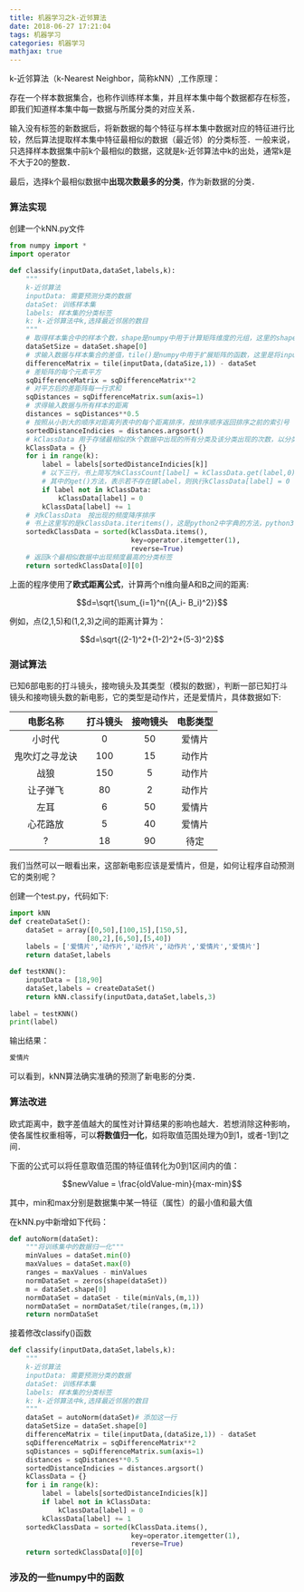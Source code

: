 ```yaml
---
title: 机器学习之k-近邻算法
date: 2018-06-27 17:21:04
tags: 机器学习
categories: 机器学习
mathjax: true
---
```


k-近邻算法（k-Nearest Neighbor，简称kNN）,工作原理：

存在一个样本数据集合，也称作训练样本集，并且样本集中每个数据都存在标签，即我们知道样本集中每一数据与所属分类的对应关系．

输入没有标签的新数据后，将新数据的每个特征与样本集中数据对应的特征进行比较，然后算法提取样本集中特征最相似的数据（最近邻）的分类标签．一般来说，只选择样本数据集中前k个最相似的数据，这就是k-近邻算法中k的出处，通常k是不大于20的整数．

最后，选择k个最相似数据中**出现次数最多的分类**，作为新数据的分类．

<!--more-->

### 算法实现

创建一个kNN.py文件

```python
from numpy import *
import operator

def classify(inputData,dataSet,labels,k):
    """
    k-近邻算法
    inputData: 需要预测分类的数据
    dataSet: 训练样本集
    labels: 样本集的分类标签
    k: k-近邻算法中k,选择最近邻居的数目
    """
    # 取得样本集合中的样本个数，shape是numpy中用于计算矩阵维度的元组，这里的shape[0]可以理解为求二维矩阵dataSet的行数
    dataSetSize = dataSet.shape[0]
    # 求输入数据与样本集合的差值，tile()是numpy中用于扩展矩阵的函数，这里是将inputData扩展为dataSize行的矩阵，以确保inputData与dataSize同维度，可以相减
    differenceMatrix = tile(inputData,(dataSize,1)) - dataSet
    # 差矩阵的每个元素平方
    sqDifferenceMatrix = sqDifferenceMatrix**2
    # 对平方后的差距阵每一行求和
    sqDistances = sqDifferenceMatrix.sum(axis=1)
    # 求得输入数据与所有样本的距离
    distances = sqDistances**0.5
    # 按照从小到大的顺序对距离列表中的每个距离排序，按排序顺序返回排序之前的索引号
    sortedDistanceIndicies = distances.argsort()
    # kClassData 用于存储最相似的k个数据中出现的所有分类及该分类出现的次数，以分类标签作为键，以频度作为值
    kClassData = {}
    for i in range(k):
        label = labels[sortedDistanceIndicies[k]]
        # 以下三行，书上简写为kClassCount[label] = kClassData.get(label,0) + 1
        # 其中的get()方法，表示若不存在键label，则执行kClassData[label] = 0
        if label not in kClassData:
            kClassData[label] = 0
        kClassData[label] += 1
    # 对kClassData　按出现的频度降序排序
    # 书上这里写的是kClassData.iteritems()，这是python2中字典的方法，python3中只有items()方法
    sortedkClassData = sorted(kClassData.items(),
                              key=operator.itemgetter(1),
                              reverse=True)
    # 返回k个最相似数据中出现频度最高的分类标签
    return sortedkClassData[0][0]    
```

上面的程序使用了**欧式距离公式**，计算两个n维向量A和B之间的距离:

$$d=\sqrt{\sum_{i=1}^n{(A_i- B_i)^2}}$$

例如，点(2,1,5)和(1,2,3)之间的距离计算为：

$$d=\sqrt{(2-1)^2+(1-2)^2+(5-3)^2}$$

### 测试算法

已知6部电影的打斗镜头，接吻镜头及其类型（模拟的数据），判断一部已知打斗镜头和接吻镜头数的新电影，它的类型是动作片，还是爱情片，具体数据如下:

|    电影名称    | 打斗镜头 | 接吻镜头 | 电影类型 |
| :------------: | :------: | :------: | :------: |
|     小时代     |    0     |    50    |  爱情片  |
| 鬼吹灯之寻龙诀 |   100    |    15    |  动作片  |
|      战狼      |   150    |    5     |  动作片  |
|    让子弹飞    |    80    |    2     |  动作片  |
|      左耳      |    6     |    50    |  爱情片  |
|    心花路放    |    5     |    40    |  爱情片  |
|       ?        |    18    |    90    |   待定   |

我们当然可以一眼看出来，这部新电影应该是爱情片，但是，如何让程序自动预测它的类别呢？

创建一个test.py，代码如下:

```python
import kNN
def createDataSet():
    dataSet = array([0,50],[100,15],[150,5],
                   [80,2],[6,50],[5,40])
    labels = ['爱情片','动作片','动作片','动作片','爱情片','爱情片']
    return dataSet,labels

def testKNN():
	inputData = [18,90]
	dataSet,labels = createDataSet()
	return kNN.classify(inputData,dataSet,labels,3)
	    
label = testKNN()
print(label)
```

输出结果：

```python
爱情片
```

可以看到，kNN算法确实准确的预测了新电影的分类．

### 算法改进

欧式距离中，数字差值越大的属性对计算结果的影响也越大．若想消除这种影响，使各属性权重相等，可以**将数值归一化**，如将取值范围处理为0到1，或者-1到1之间．

下面的公式可以将任意取值范围的特征值转化为0到1区间内的值：

$$newValue = \frac{oldValue-min}{max-min}$$

其中，min和max分别是数据集中某一特征（属性）的最小值和最大值

在kNN.py中新增如下代码：

```python
def autoNorm(dataSet):
    """将训练集中的数据归一化"""
    minValues = dataSet.min(0)
    maxValues = dataSet.max(0)
    ranges = maxValues - minValues
    normDataSet = zeros(shape(dataSet))    
    m = dataSet.shape[0]
    normDataSet = dataSet - tile(minVals,(m,1))
    normDataSet = normDataSet/tile(ranges,(m,1))
    return normDataSet
```

接着修改classify()函数

```python
def classify(inputData,dataSet,labels,k):
    """
    k-近邻算法
    inputData: 需要预测分类的数据
    dataSet: 训练样本集
    labels: 样本集的分类标签
    k: k-近邻算法中k,选择最近邻居的数目
    """
    dataSet = autoNorm(dataSet)# 添加这一行
    dataSetSize = dataSet.shape[0]
    differenceMatrix = tile(inputData,(dataSize,1)) - dataSet
    sqDifferenceMatrix = sqDifferenceMatrix**2
    sqDistances = sqDifferenceMatrix.sum(axis=1)
    distances = sqDistances**0.5
    sortedDistanceIndicies = distances.argsort()
    kClassData = {}
    for i in range(k):
        label = labels[sortedDistanceIndicies[k]]
        if label not in kClassData:
            kClassData[label] = 0
        kClassData[label] += 1
    sortedkClassData = sorted(kClassData.items(),
                              key=operator.itemgetter(1),
                              reverse=True)
    return sortedkClassData[0][0]    
```

### 涉及的一些numpy中的函数

